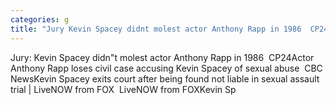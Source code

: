 ```yaml
---
categories: g
title: "Jury Kevin Spacey didnt molest actor Anthony Rapp in 1986  CP24"
---
```

Jury: Kevin Spacey didn"t molest actor Anthony Rapp in 1986&nbsp;&nbsp;CP24Actor Anthony Rapp loses civil case accusing Kevin Spacey of sexual abuse&nbsp;&nbsp;CBC NewsKevin Spacey exits court after being found not liable in sexual assault trial | LiveNOW from FOX&nbsp;&nbsp;LiveNOW from FOXKevin Sp